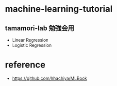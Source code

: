 # machine-learning-tutorial

## tamamori-lab 勉強会用
- Linear Regression
- Logistic Regression

# reference
- https://github.com/hhachiya/MLBook
